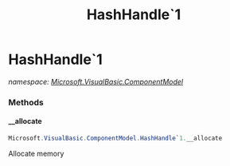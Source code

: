 ﻿---
title: HashHandle`1
---

# HashHandle`1
_namespace: [Microsoft.VisualBasic.ComponentModel](N-Microsoft.VisualBasic.ComponentModel.html)_



### Methods

#### __allocate
```csharp
Microsoft.VisualBasic.ComponentModel.HashHandle`1.__allocate
```
Allocate memory





